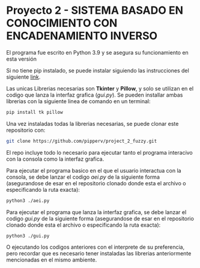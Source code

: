 # Proyecto 2 - SISTEMA BASADO EN CONOCIMIENTO CON ENCADENAMIENTO INVERSO

El programa fue escrito en Python 3.9 y se asegura su funcionamiento en esta versión

Si no tiene pip instalado, se puede instalar siguiendo las instrucciones del siguiente [link](https://pip.pypa.io/en/stable/installation/).

Las unicas Librerias necesarias son __Tkinter__ y __Pillow__, y solo se utilizan en el codigo que lanza la interfaz grafica (_gui.py_). Se pueden installar ambas librerias con la siguiente linea de comando en un terminal:

```bash
pip install tk pillow
```

Una vez instaladas todas la librerias necesarias, se puede clonar este repositorio con:

```bash
git clone https://github.com/pipperv/project_2_fuzzy.git
```

El repo incluye todo lo necesario para ejecutar tanto el programa interacivo con la consola como la interfaz grafica.

Para ejecutar el programa basico en el que el usuario interactua con la consola, se debe lanzar el codigo _aei.py_ de la siguiente forma (asegurandose de esar en el repositorio clonado donde esta el archivo o especificando la ruta exacta):

```bash
python3 ./aei.py
```

Para ejecutar el programa que lanza la interfaz grafica, se debe lanzar el codigo _gui.py_ de la siguiente forma (asegurandose de esar en el repositorio clonado donde esta el archivo o especificando la ruta exacta):

```bash
python3 ./gui.py
```

O ejecutando los codigos anteriores con el interprete de su preferencia, pero recordar que es necesario tener instaladas las librerias anteriormente mencionadas en el mismo ambiente.
